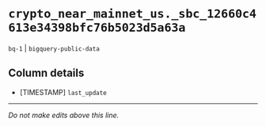 # `crypto_near_mainnet_us._sbc_12660c4613e34398bfc76b5023d5a63a`
`bq-1` | `bigquery-public-data`

## Column details
* [TIMESTAMP] `last_update`

-------------------------------------------------------------------------------
*Do not make edits above this line.*
